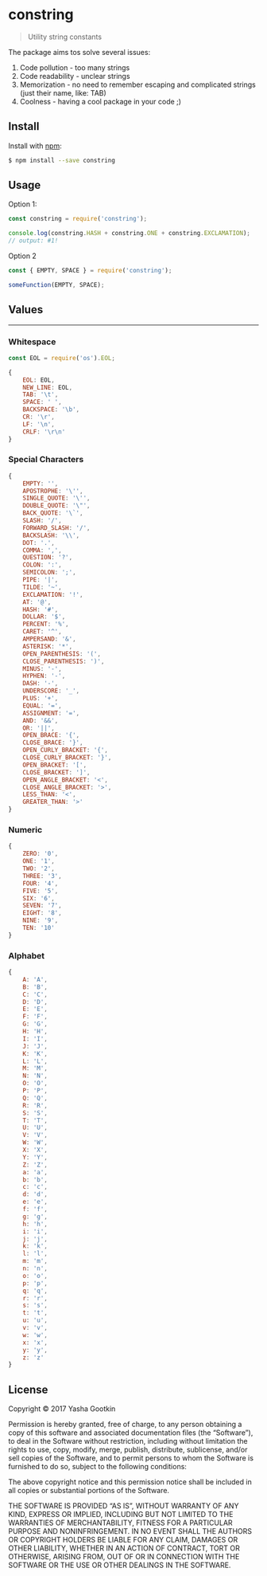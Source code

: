 # constring
> Utility string constants

The package aims tos solve several issues:
1. Code pollution - too many strings
2. Code readability - unclear strings
3. Memorization - no need to remember escaping and complicated strings (just their name, like: TAB)
4. Coolness - having a cool package in your code ;)

## Install
Install with [npm](https://www.npmjs.com/):

```sh
$ npm install --save constring
```

## Usage
Option 1:
```js
const constring = require('constring');

console.log(constring.HASH + constring.ONE + constring.EXCLAMATION);
// output: #1!
```

Option 2
```js
const { EMPTY, SPACE } = require('constring');

someFunction(EMPTY, SPACE);
```

## Values
------

### Whitespace
```js
const EOL = require('os').EOL;

{
    EOL: EOL,
    NEW_LINE: EOL,
    TAB: '\t',
    SPACE: ' ',
    BACKSPACE: '\b',
    CR: '\r',
    LF: '\n',
    CRLF: '\r\n'
}
```

### Special Characters
```js
{
    EMPTY: '',
    APOSTROPHE: '\'',
    SINGLE_QUOTE: '\'',
    DOUBLE_QUOTE: '\"',
    BACK_QUOTE: '\`',
    SLASH: '/',
    FORWARD_SLASH: '/',
    BACKSLASH: '\\',
    DOT: '.',
    COMMA: ',',
    QUESTION: '?',
    COLON: ':',
    SEMICOLON: ';',
    PIPE: '|',
    TILDE: '~',
    EXCLAMATION: '!',
    AT: '@',
    HASH: '#',
    DOLLAR: '$',
    PERCENT: '%',
    CARET: '^',
    AMPERSAND: '&',
    ASTERISK: '*',
    OPEN_PARENTHESIS: '(',
    CLOSE_PARENTHESIS: ')',
    MINUS: '-',
    HYPHEN: '-',
    DASH: '-',
    UNDERSCORE: '_',
    PLUS: '+',
    EQUAL: '=',
    ASSIGNMENT: '=',
    AND: '&&',
    OR: '||',
    OPEN_BRACE: '{',
    CLOSE_BRACE: '}',
    OPEN_CURLY_BRACKET: '{',
    CLOSE_CURLY_BRACKET: '}',
    OPEN_BRACKET: '[',
    CLOSE_BRACKET: ']',
    OPEN_ANGLE_BRACKET: '<',
    CLOSE_ANGLE_BRACKET: '>',
    LESS_THAN: '<',
    GREATER_THAN: '>'
}
```

### Numeric
```js
{
    ZERO: '0',
    ONE: '1',
    TWO: '2',
    THREE: '3',
    FOUR: '4',
    FIVE: '5',
    SIX: '6',
    SEVEN: '7',
    EIGHT: '8',
    NINE: '9',
    TEN: '10'
}
```

### Alphabet
```js
{
    A: 'A',
    B: 'B',
    C: 'C',
    D: 'D',
    E: 'E',
    F: 'F',
    G: 'G',
    H: 'H',
    I: 'I',
    J: 'J',
    K: 'K',
    L: 'L',
    M: 'M',
    N: 'N',
    O: 'O',
    P: 'P',
    Q: 'Q',
    R: 'R',
    S: 'S',
    T: 'T',
    U: 'U',
    V: 'V',
    W: 'W',
    X: 'X',
    Y: 'Y',
    Z: 'Z',
    a: 'a',
    b: 'b',
    c: 'c',
    d: 'd',
    e: 'e',
    f: 'f',
    g: 'g',
    h: 'h',
    i: 'i',
    j: 'j',
    k: 'k',
    l: 'l',
    m: 'm',
    n: 'n',
    o: 'o',
    p: 'p',
    q: 'q',
    r: 'r',
    s: 's',
    t: 't',
    u: 'u',
    v: 'v',
    w: 'w',
    x: 'x',
    y: 'y',
    z: 'z'
}
```

## License

Copyright © 2017 Yasha Gootkin

Permission is hereby granted, free of charge, to any person obtaining a copy of this software and associated documentation files (the “Software”), to deal in the Software without restriction, including without limitation the rights to use, copy, modify, merge, publish, distribute, sublicense, and/or sell copies of the Software, and to permit persons to whom the Software is furnished to do so, subject to the following conditions:

The above copyright notice and this permission notice shall be included in all copies or substantial portions of the Software.

THE SOFTWARE IS PROVIDED “AS IS”, WITHOUT WARRANTY OF ANY KIND, EXPRESS OR IMPLIED, INCLUDING BUT NOT LIMITED TO THE WARRANTIES OF MERCHANTABILITY, FITNESS FOR A PARTICULAR PURPOSE AND NONINFRINGEMENT. IN NO EVENT SHALL THE AUTHORS OR COPYRIGHT HOLDERS BE LIABLE FOR ANY CLAIM, DAMAGES OR OTHER LIABILITY, WHETHER IN AN ACTION OF CONTRACT, TORT OR OTHERWISE, ARISING FROM, OUT OF OR IN CONNECTION WITH THE SOFTWARE OR THE USE OR OTHER DEALINGS IN THE SOFTWARE.